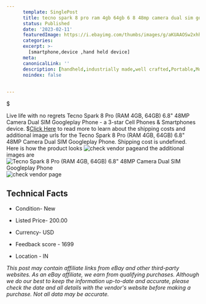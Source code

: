 ```yaml
---
      template: SinglePost
      title: tecno spark 8 pro ram 4gb 64gb 6 8 48mp camera dual sim googleplay phone
      status: Published
      date: '2023-02-11'
      featuredImage: https://i.ebayimg.com/thumbs/images/g/aKUAAOSw2xhh1Un5/s-l225.jpg
      categories: 
      excerpt: >-
        [smartphone,device ,hand held device]
      meta:
      canonicalLink: ''
      description: [handheld,industrially made,well crafted,Portable,Mobile,Compact,Convenient,Lightweight,Maneuverable,Man-portable,Miniature,Carriable,Hand-held,Light,Holdable,Transportable,Mobile device,Pocket-sized,On-the-go,Wireless,Cordless,Compact size,Convenient size, smartphone,device ,hand held device]
      noindex: false
      
        
---
```

$

Live life with no regrets Tecno Spark 8 Pro (RAM 4GB, 64GB) 6.8"  48MP Camera Dual SIM Googleplay Phone - a 3-star Cell Phones & Smartphones device.
$[Click Here](https://www.ebay.com/itm/175095791276?hash=item28c485beac%3Ag%3AaKUAAOSw2xhh1Un5&mkevt=1&mkcid=1&mkrid=711-53200-19255-0&campid=%253CePNCampaignId%253E&customid=%253CreferenceId%253E&toolid=10049) to read more to learn about the shipping costs and additional image urls for the Tecno Spark 8 Pro (RAM 4GB, 64GB) 6.8"  48MP Camera Dual SIM Googleplay Phone. Shipping cost is undefined. Here is how the product looks ![check vendor page](https://i.ebayimg.com/thumbs/images/g/aKUAAOSw2xhh1Un5/s-l225.jpg)and the additional images are![Tecno Spark 8 Pro (RAM 4GB, 64GB) 6.8"  48MP Camera Dual SIM Googleplay Phone](https://i.ebayimg.com/images/g/aKUAAOSw2xhh1Un5/s-l1600.jpg)![check vendor page](https://origin-galleryplus.ebayimg.com/ws/web/175095791276_2_0_1/225x225.jpg,https://origin-galleryplus.ebayimg.com/ws/web/175095791276_3_0_1/225x225.jpg,https://origin-galleryplus.ebayimg.com/ws/web/175095791276_4_0_1/225x225.jpg,https://origin-galleryplus.ebayimg.com/ws/web/175095791276_5_0_1/225x225.jpg,https://origin-galleryplus.ebayimg.com/ws/web/175095791276_6_0_1/225x225.jpg,https://origin-galleryplus.ebayimg.com/ws/web/175095791276_7_0_1/225x225.jpg,https://origin-galleryplus.ebayimg.com/ws/web/175095791276_8_0_1/225x225.jpg,https://origin-galleryplus.ebayimg.com/ws/web/175095791276_9_0_1/225x225.jpg,https://origin-galleryplus.ebayimg.com/ws/web/175095791276_10_0_1/225x225.jpg)



 ## Technical Facts 



     
      

 - Condition- New 


      

 - Listed Price- 200.00 


      

 - Currency- USD 


      

 - Feedback score - 1699 


      

 - Location - IN 


      
      

 *_This post may contain affiliate links from eBay and other third-party websites. As an eBay affiliate, we earn from qualifying purchases. Although we do our best to keep the information up-to-date and accurate, please check the date and all details with the vendor's website before making a purchase. Not all data may be accurate._*






